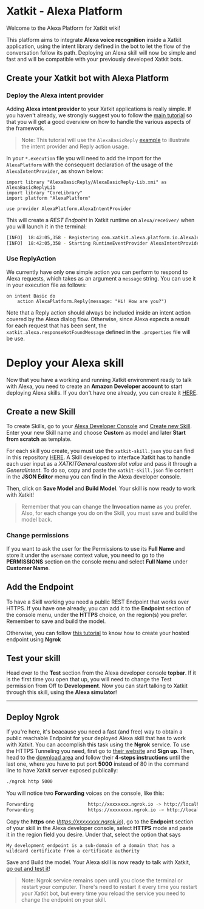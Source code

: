# Xatkit - Alexa Platform
Welcome to the Alexa Platform for Xatkit wiki!

This platform aims to integrate **Alexa voice recognition** inside a Xatkit application, using the intent library defined in the bot to let the flow of the conversation follow its path. Deploying an Alexa skill will now be simple and fast and will be compatible with your previously developed Xatkit bots.

## Create your Xatkit bot with Alexa Platform

### Deploy the Alexa intent provider

Adding **Alexa intent provider** to your Xatkit applications is really simple. If you haven't already, we strongly suggest you to follow the [main tutorial](https://github.com/xatkit-bot-platform/xatkit-runtime/wiki) so that you will get a good overview on how to handle the various aspects of the framework.
> Note: This tutorial will use the `AlexaBasicReply` [example](https://github.com/xatkit-bot-platform/xatkit-alexa-platform/tree/master/examples/AlexaBasicReply) to illustrate the intent provider and Reply action usage.

In your `*.execution` file you will need to add the import for the `AlexaPlatform` with the consequent declaration of the usage of the `AlexaIntentProvider`, as shown below:

```xtext
import library "AlexaBasicReply/AlexaBasicReply-Lib.xmi" as AlexaBasicReplyLib
import library "CoreLibrary"
import platform "AlexaPlatform"

use provider AlexaPlatform.AlexaIntentProvider
```
This will create a _REST Endpoint_ in Xatkit runtime on `alexa/receiver/` when you will launch it in the terminal:
```bash
[INFO]  18:42:05,358 - Registering com.xatkit.alexa.platform.io.AlexaIntentProvider@1672d2c4 in the XatkitServer
[INFO]  18:42:05,358 - Starting RuntimeEventProvider AlexaIntentProvider
```
### Use ReplyAction

We currently have only one simple action you can perform to respond to Alexa requests, which takes as an argument a `message` string. You can use it in your execution file as follows:
```xtext
on intent Basic do 
	action AlexaPlatform.Reply(message: "Hi! How are you?")
```
Note that a Reply action should always be included inside an intent action covered by the Alexa dialog flow. Otherwise, since Alexa expects a result for each request that has been sent, the `xatkit.alexa.responseNotFoundMessage` defined in the `.properties` file will be use.

# Deploy your Alexa skill
Now that you have a working and running Xatkit environment ready to talk with Alexa, you need to create an **Amazon Developer account** to start deploying Alexa skills. If you don't have one already, you can create it [HERE](https://developer.amazon.com).

## Create a new Skill

To create Skills, go to your [Alexa Developer Console](https://developer.amazon.com/alexa/console/ask) and [Create new Skill](https://developer.amazon.com/alexa/console/ask/create-new-skill). Enter your new Skill name and choose **Custom** as model and later **Start from scratch** as template.

For each skill you create, you must use the `xatkit-skill.json` you can find in this repository [HERE](https://github.com/xatkit-bot-platform/xatkit-alexa-platform/tree/master/json-skill). A Skill developed to interface Xatkit has to handle each user input as a _XATKITGeneral custom slot value_ and pass it through a _GeneralIntent_. To do so, copy and paste the `xatkit-skill.json` file content in the **JSON Editor** menu you can find in the Alexa developer console.

Then, click on **Save Model** and **Build Model**. Your skill is now ready to work with Xatkit!
> Remember that you can change the **Invocation name** as you prefer. Also, for each change you do on the Skill, you must save and build the model back.

### Change permissions

If you want to ask the user for the Permissions to use its **Full Name** and store it under the `username` context value, you need to go to the **PERMISSIONS** section on the console menu and select **Full Name** under **Customer Name**.

## Add the Endpoint
To have a Skill working you need a public REST Endpoint that works over HTTPS. If you have one already, you can add it to the **Endpoint** section of the console menu, under the **HTTPS** choice, on the region(s) you prefer. Remember to save and build the model.

Otherwise, you can follow [this tutorial](https://github.com/xatkit-bot-platform/xatkit-alexa-platform/new/master/examples/AlexaBasicReply#deploy-ngrok) to know how to create your hosted endpoint using **Ngrok**

## Test your skill
Head over to the **Test** section from the Alexa developer console **topbar**. If it is the first time you open that up, you will need to change the Test permission from Off to **Development**. Now you can start talking to Xatkit through this skill, using the **Alexa simulator**!

-------------------------------

## Deploy Ngrok

If you're here, it's beacause you need a fast (and free) way to obtain a public reachable Endpoint for your deployed Alexa skill that has to work with Xatkit. You can accomplish this task using the **Ngrok** service.
To use the HTTPS Tunneling you need, first go to [their website](https://ngrok.com/) and **Sign up**. Then, head to the [download area](https://ngrok.com/download) and follow their **4-steps instructions** until the last one, where you have to put port **5000** instead of 80 in the command line to have Xatkit server exposed publically:

```bash
./ngrok http 5000
```

You will notice two **Forwarding** voices on the console, like this:

```bash
Forwarding                    http://xxxxxxxx.ngrok.io -> http://localhost:5000
Forwarding                    https://xxxxxxxx.ngrok.io -> http://localhost:5000
```
Copy the **https** one (_https://xxxxxxxx.ngrok.io_), go to the **Endpoint** section of your skill in the Alexa developer console, select **HTTPS** mode and paste it in the region field you desire. Under that, select the option that says
```
My development endpoint is a sub-domain of a domain that has a wildcard certificate from a certificate authority
```
Save and Build the model. Your Alexa skill is now ready to talk with Xatkit, [go out and test it](https://github.com/xatkit-bot-platform/xatkit-alexa-platform/new/master/examples/AlexaBasicReply#test-your-skill)!
> Note: Ngrok service remains open until you close the terminal or restart your computer. There's need to restart it every time you restart your Xatkit bot, but every time you reload the service you need to change the endpoint on your skill.

